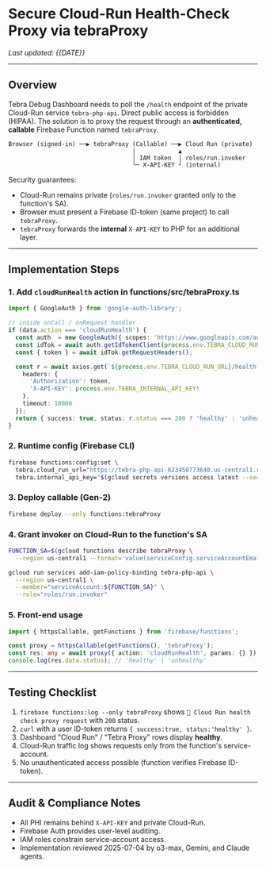 # Secure Cloud-Run Health-Check Proxy via **tebraProxy**

*Last updated: {{DATE}}*

---

## Overview
Tebra Debug Dashboard needs to poll the `/health` endpoint of the private Cloud-Run service `tebra-php-api`.  Direct public access is forbidden (HIPAA).  The solution is to proxy the request through an **authenticated, callable** Firebase Function named `tebraProxy`.

```
Browser (signed-in) ──▶ tebraProxy (Callable) ──▶ Cloud Run (private)
                                   │            ▲
                                   │ IAM token  │ roles/run.invoker
                                   └─ X-API-KEY ┘ (internal)
```

Security guarantees:
* Cloud-Run remains private (`roles/run.invoker` granted only to the function's SA).  
* Browser must present a Firebase ID-token (same project) to call `tebraProxy`.  
* `tebraProxy` forwards the **internal** `X-API-KEY` to PHP for an additional layer.

---

## Implementation Steps

### 1. Add `cloudRunHealth` action in **functions/src/tebraProxy.ts**
```ts
import { GoogleAuth } from 'google-auth-library';

// inside onCall / onRequest handler
if (data.action === 'cloudRunHealth') {
  const auth  = new GoogleAuth({ scopes: 'https://www.googleapis.com/auth/cloud-platform' });
  const idTok = await auth.getIdTokenClient(process.env.TEBRA_CLOUD_RUN_URL!);
  const { token } = await idTok.getRequestHeaders();

  const r = await axios.get(`${process.env.TEBRA_CLOUD_RUN_URL}/health`, {
    headers: {
      'Authorization': token,
      'X-API-KEY': process.env.TEBRA_INTERNAL_API_KEY!
    },
    timeout: 10000
  });
  return { success: true, status: r.status === 200 ? 'healthy' : 'unhealthy' };
}
```

### 2. Runtime config (Firebase CLI)
```bash
firebase functions:config:set \
  tebra.cloud_run_url="https://tebra-php-api-623450773640.us-central1.run.app" \
  tebra.internal_api_key="$(gcloud secrets versions access latest --secret=tebra-internal-api-key --quiet)"
```

### 3. Deploy callable (Gen-2)
```bash
firebase deploy --only functions:tebraProxy
```

### 4. Grant invoker on Cloud-Run to the function's SA
```bash
FUNCTION_SA=$(gcloud functions describe tebraProxy \
  --region us-central1 --format='value(serviceConfig.serviceAccountEmail)')

gcloud run services add-iam-policy-binding tebra-php-api \
  --region us-central1 \
  --member="serviceAccount:${FUNCTION_SA}" \
  --role="roles/run.invoker"
```

### 5. Front-end usage
```ts
import { httpsCallable, getFunctions } from 'firebase/functions';

const proxy = httpsCallable(getFunctions(), 'tebraProxy');
const res: any = await proxy({ action: 'cloudRunHealth', params: {} });
console.log(res.data.status); // 'healthy' | 'unhealthy'
```

---

## Testing Checklist
1. `firebase functions:log --only tebraProxy` shows `🏥 Cloud Run health check proxy request` with `200` status.  
2. `curl` with a user ID-token returns `{ success:true, status:'healthy' }`.  
3. Dashboard "Cloud Run" / "Tebra Proxy" rows display **healthy**.  
4. Cloud-Run traffic log shows requests only from the function's service-account.  
5. No unauthenticated access possible (function verifies Firebase ID-token).

---

## Audit & Compliance Notes
* All PHI remains behind `X-API-KEY` and private Cloud-Run.  
* Firebase Auth provides user-level auditing.  
* IAM roles constrain service-account access.  
* Implementation reviewed 2025-07-04 by o3-max, Gemini, and Claude agents. 